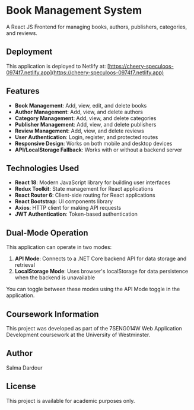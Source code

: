 # Book Management System

A React JS Frontend for managing books, authors, publishers, categories, and reviews.

## Deployment

This application is deployed to Netlify at: [https://cheery-speculoos-0974f7.netlify.app](https://cheery-speculoos-0974f7.netlify.app)

## Features

- **Book Management**: Add, view, edit, and delete books
- **Author Management**: Add, view, and delete authors
- **Category Management**: Add, view, and delete categories
- **Publisher Management**: Add, view, and delete publishers
- **Review Management**: Add, view, and delete reviews
- **User Authentication**: Login, register, and protected routes
- **Responsive Design**: Works on both mobile and desktop devices
- **API/LocalStorage Fallback**: Works with or without a backend server

## Technologies Used

- **React 18**: Modern JavaScript library for building user interfaces
- **Redux Toolkit**: State management for React applications
- **React Router 6**: Client-side routing for React applications
- **React Bootstrap**: UI components library
- **Axios**: HTTP client for making API requests
- **JWT Authentication**: Token-based authentication

## Dual-Mode Operation

This application can operate in two modes:

1. **API Mode**: Connects to a .NET Core backend API for data storage and retrieval
2. **LocalStorage Mode**: Uses browser's localStorage for data persistence when the backend is unavailable

You can toggle between these modes using the API Mode toggle in the application.

## Coursework Information

This project was developed as part of the 7SENG014W Web Application Development coursework at the University of Westminster.

## Author

Salma Dardour

## License

This project is available for academic purposes only.
